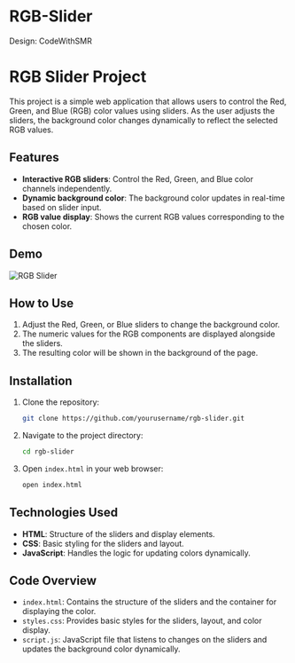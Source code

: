# RGB-Slider
Design: CodeWithSMR
# RGB Slider Project

This project is a simple web application that allows users to control the Red, Green, and Blue (RGB) color values using sliders. As the user adjusts the sliders, the background color changes dynamically to reflect the selected RGB values.

## Features

- **Interactive RGB sliders**: Control the Red, Green, and Blue color channels independently.
- **Dynamic background color**: The background color updates in real-time based on slider input.
- **RGB value display**: Shows the current RGB values corresponding to the chosen color.

## Demo

![RGB Slider](https://example.com/demo.gif)

## How to Use

1. Adjust the Red, Green, or Blue sliders to change the background color.
2. The numeric values for the RGB components are displayed alongside the sliders.
3. The resulting color will be shown in the background of the page.

## Installation

1. Clone the repository:
    ```bash
    git clone https://github.com/yourusername/rgb-slider.git
    ```
   
2. Navigate to the project directory:
    ```bash
    cd rgb-slider
    ```

3. Open `index.html` in your web browser:
    ```bash
    open index.html
    ```

## Technologies Used

- **HTML**: Structure of the sliders and display elements.
- **CSS**: Basic styling for the sliders and layout.
- **JavaScript**: Handles the logic for updating colors dynamically.

## Code Overview

- `index.html`: Contains the structure of the sliders and the container for displaying the color.
- `styles.css`: Provides basic styles for the sliders, layout, and color display.
- `script.js`: JavaScript file that listens to changes on the sliders and updates the background color dynamically.



